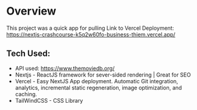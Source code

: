 # Overview
This project was a quick app for pulling 
Link to Vercel Deployment: https://nextjs-crashcourse-k5q2w60fo-business-thiem.vercel.app/ 


## Tech Used: 
- API used: https://www.themoviedb.org/
- Nextjs - ReactJS framework for sever-sided rendering | Great for SEO
- Vercel - Easy NextJS App deployment. Automatic Git integration, analytics, incremental static regeneration, image optimization, and caching.
- TailWindCSS - CSS Library

